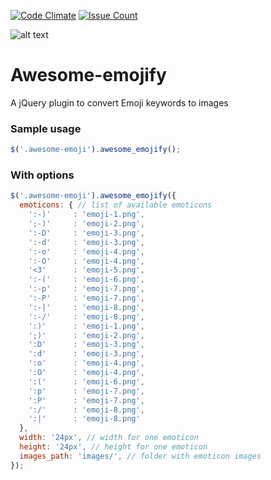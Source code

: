 [![Code Climate](https://codeclimate.com/github/MateuszM/awesome-emojify/badges/gpa.svg)](https://codeclimate.com/github/MateuszM/awesome-emojify) [![Issue Count](https://codeclimate.com/github/MateuszM/awesome-emojify/badges/issue_count.svg)](https://codeclimate.com/github/MateuszM/awesome-emojify)

![alt text](https://raw.githubusercontent.com/MateuszM/awesome-emojify/master/emoji.png "Screen")

# Awesome-emojify
A jQuery plugin to convert Emoji keywords to images

### Sample usage

```javascript
$('.awesome-emoji').awesome_emojify();

```
### With options
```javascript
$('.awesome-emoji').awesome_emojify({
  emoticons: { // list of available emoticons
    ':-)'     : 'emoji-1.png',
    ';-)'     : 'emoji-2.png',
    ':-D'     : 'emoji-3.png',
    ':-d'     : 'emoji-3.png',
    ':-o'     : 'emoji-4.png',
    ':-O'     : 'emoji-4.png',
    '<3'      : 'emoji-5.png',
    ':-('     : 'emoji-6.png',
    ':-p'     : 'emoji-7.png',
    ':-P'     : 'emoji-7.png',
    ':-|'     : 'emoji-8.png',
    ':-/'     : 'emoji-8.png',
    ':)'      : 'emoji-1.png',
    ';)'      : 'emoji-2.png',
    ':D'      : 'emoji-3.png',
    ':d'      : 'emoji-3.png',
    ':o'      : 'emoji-4.png',
    ':O'      : 'emoji-4.png',
    ':('      : 'emoji-6.png',
    ':p'      : 'emoji-7.png',
    ':P'      : 'emoji-7.png',
    ':/'      : 'emoji-8.png',
    ':|'      : 'emoji-8.png'
  },
  width: '24px', // width for one emoticon
  height: '24px', // height for one emoticon
  images_path: 'images/', // folder with emoticon images
});

```
